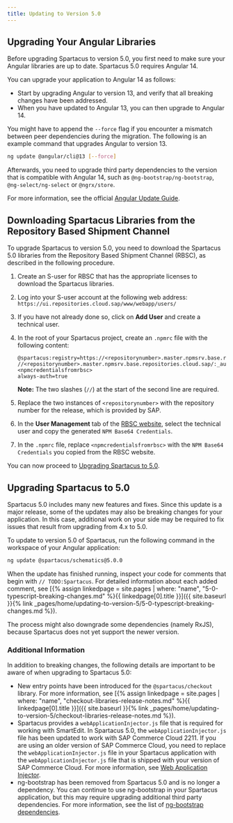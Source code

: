 ```yaml
---
title: Updating to Version 5.0
---
```


## Upgrading Your Angular Libraries

Before upgrading Spartacus to version 5.0, you first need to make sure your Angular libraries are up to date. Spartacus 5.0 requires Angular 14.

You can upgrade your application to Angular 14 as follows:

- Start by upgrading Angular to version 13, and verify that all breaking changes have been addressed.
- When you have updated to Angular 13, you can then upgrade to Angular 14.

You might have to append the `--force` flag if you encounter a mismatch between peer dependencies during the migration. The following is an example command that upgrades Angular to version 13.

```bash
ng update @angular/cli@13 [--force]
```

Afterwards, you need to upgrade third party dependencies to the version that is compatible with Angular 14, such as `@ng-bootstrap/ng-bootstrap`, `@ng-select/ng-select` or `@ngrx/store`.

For more information, see the official [Angular Update Guide](https://update.angular.io/).

## Downloading Spartacus Libraries from the Repository Based Shipment Channel

To upgrade Spartacus to version 5.0, you need to download the Spartacus 5.0 libraries from the Repository Based Shipment Channel (RBSC), as described in the following procedure.

1. Create an S-user for RBSC that has the appropriate licenses to download the Spartacus libraries.
1. Log into your S-user account at the following web address: `https://ui.repositories.cloud.sap/www/webapp/users/`
1. If you have not already done so, click on **Add User** and create a technical user.
1. In the root of your Spartacus project, create an `.npmrc` file with the following content:

   ```text
   @spartacus:registry=https://<repositorynumber>.master.npmsrv.base.repositories.cloud.sap/
   //<repositorynumber>.master.npmsrv.base.repositories.cloud.sap/:_auth=<npmcredentialsfromrbsc>
   always-auth=true
   ```

   **Note:** The two slashes (`//`) at the start of the second line are required.

1. Replace the two instances of `<repositorynumber>` with the repository number for the release, which is provided by SAP.
1. In the **User Management** tab of the [RBSC website](https://ui.repositories.cloud.sap/www/webapp/users/), select the technical user and copy the generated `NPM Base64 Credentials`.
1. In the `.npmrc` file, replace `<npmcredentialsfromrbsc>` with the `NPM Base64 Credentials` you copied from the RBSC website.

You can now proceed to [Upgrading Spartacus to 5.0](#upgrading-spartacus-to-50).

## Upgrading Spartacus to 5.0

Spartacus 5.0 includes many new features and fixes. Since this update is a major release, some of the updates may also be breaking changes for your application. In this case, additional work on your side may be required to fix issues that result from upgrading from 4.x to 5.0.

To update to version 5.0 of Spartacus, run the following command in the workspace of your Angular application:

```bash
ng update @spartacus/schematics@5.0.0
```

When the update has finished running, inspect your code for comments that begin with `// TODO:Spartacus`. For detailed information about each added comment, see [{% assign linkedpage = site.pages | where: "name", "5-0-typescript-breaking-changes.md" %}{{ linkedpage[0].title }}]({{ site.baseurl }}{% link _pages/home/updating-to-version-5/5-0-typescript-breaking-changes.md %}).

The process might also downgrade some dependencies (namely RxJS), because Spartacus does not yet support the newer version.

### Additional Information

In addition to breaking changes, the following details are important to be aware of when upgrading to Spartacus 5.0:

- New entry points have been introduced for the `@spartacus/checkout` library. For more information, see [{% assign linkedpage = site.pages | where: "name", "checkout-libraries-release-notes.md" %}{{ linkedpage[0].title }}]({{ site.baseurl }}{% link _pages/home/updating-to-version-5/checkout-libraries-release-notes.md %}).
- Spartacus provides a `webApplicationInjector.js` file that is required for working with SmartEdit. In Spartacus 5.0, the `webApplicationInjector.js` file has been updated to work with SAP Commerce Cloud 2211. If you are using an older version of SAP Commerce Cloud, you need to replace the `webApplicationInjector.js` file in your Spartacus application with the `webApplicationInjector.js` file that is shipped with your version of SAP Commerce Cloud. For more information, see [Web Application Injector](https://help.sap.com/docs/SAP_COMMERCE_CLOUD_PUBLIC_CLOUD/e1391e5265574bfbb56ca4c0573ba1dc/e9340d1d3d3249849ff154731277069a.html).
- ng-bootstrap has been removed from Spartacus 5.0 and is no longer a dependency. You can continue to use ng-bootstrap in your Spartacus application, but this may require upgrading additional third party dependencies. For more information, see the list of [ng-bootstrap dependencies](https://www.npmjs.com/package/@ng-bootstrap/ng-bootstrap).

